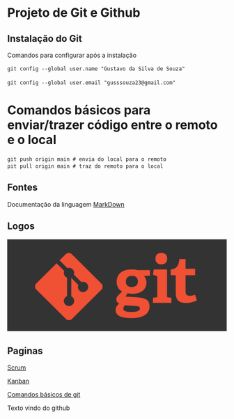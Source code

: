 # Projeto de Git e Github 

## Instalação do Git 

Comandos para configurar após a instalação  

```
git config --global user.name "Gustavo da Silva de Souza"

git config --global user.email "gusssouza23@gmail.com"

```

# Comandos básicos para enviar/trazer código entre o remoto e o local

```
git push origin main # envia do local para o remoto
pit pull origin main # traz do remoto para o local
```

## Fontes 

Documentação da linguagem [MarkDown](https://docs.github.com/pt/get-started/writing-on-github/getting-started-with-writing-and-formatting-on-github/basic-writing-and-formatting-syntax)


## Logos
![Git](imagens/comandos-git.png)

## Paginas

[Scrum](scrum.md)

[Kanban](kanban.md)

[Comandos básicos de git](comandos_basicos.md)

Texto vindo do github
